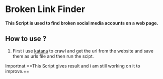 # Broken Link Finder

**This Script is used to find broken social media accounts on a web page.**

## How to use ?

1. First i use [katana](https://github.com/projectdiscovery/katana) to crawl and get the url from the website and save them as 
urls file and then run the scipt.

Importnat ==This Script gives result and i am still working on it to improve.==